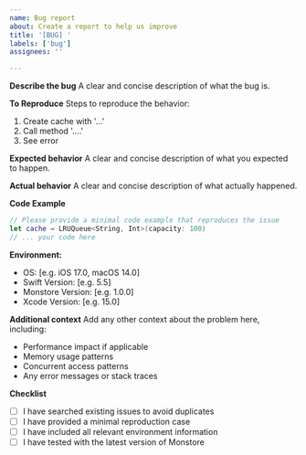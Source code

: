 ```yaml
---
name: Bug report
about: Create a report to help us improve
title: '[BUG] '
labels: ['bug']
assignees: ''

---
```


**Describe the bug**
A clear and concise description of what the bug is.

**To Reproduce**
Steps to reproduce the behavior:
1. Create cache with '...'
2. Call method '....'
3. See error

**Expected behavior**
A clear and concise description of what you expected to happen.

**Actual behavior**
A clear and concise description of what actually happened.

**Code Example**
```swift
// Please provide a minimal code example that reproduces the issue
let cache = LRUQueue<String, Int>(capacity: 100)
// ... your code here
```

**Environment:**
 - OS: [e.g. iOS 17.0, macOS 14.0]
 - Swift Version: [e.g. 5.5]
 - Monstore Version: [e.g. 1.0.0]
 - Xcode Version: [e.g. 15.0]

**Additional context**
Add any other context about the problem here, including:
- Performance impact if applicable
- Memory usage patterns
- Concurrent access patterns
- Any error messages or stack traces

**Checklist**
- [ ] I have searched existing issues to avoid duplicates
- [ ] I have provided a minimal reproduction case
- [ ] I have included all relevant environment information
- [ ] I have tested with the latest version of Monstore 